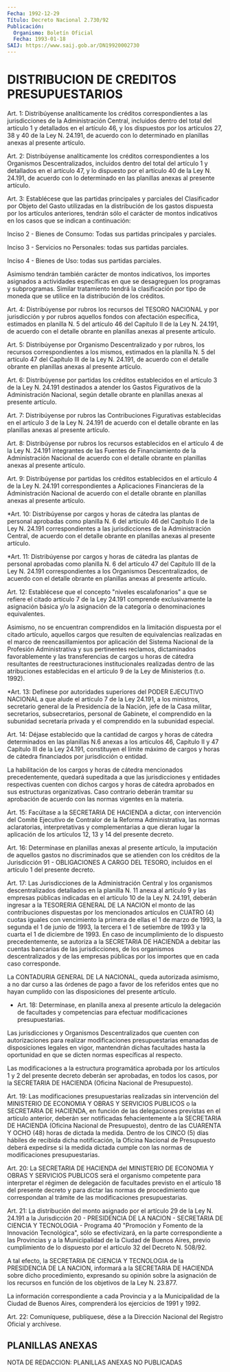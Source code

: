 ```yaml
---
Fecha: 1992-12-29
Título: Decreto Nacional 2.730/92
Publicación:
  Organismo: Boletín Oficial
  Fecha: 1993-01-18
SAIJ: https://www.saij.gob.ar/DN19920002730
---
```

# DISTRIBUCION DE CREDITOS PRESUPUESTARIOS

<a id="1"></a>
Art. 1: Distribúyense analíticamente los créditos correspondientes    a   las  jurisdicciones  de  la  Administración Central, incluidos dentro  del total del artículo 1 y detallados en el artículo 46, y los dispuestos  por  los artículos 27, 38 y 40 de la  Ley  N.  24.191,  de  acuerdo con lo determinado  en  planillas anexas al presente artículo.

<a id="2"></a>
Art. 2: Distribúyense analíticamente los créditos correspondientes   a  los  Organismos  Descentralizados,  incluidos dentro del total del  artículo  1 y detallados en el artículo 47, y lo dispuesto por el artículo 40 de  la  Ley  N.  24.191, de acuerdo con  lo determinado  en las planillas anexas al presente  artículo.

<a id="3"></a>
Art.  3: Establécese que las partidas principales y parciales del Clasificador por Objeto del Gasto utilizadas en la distribución  de los gastos dispuesta por los artículos anteriores, tendrán sólo el  carácter de montos indicativos en los casos que se indican a continuación:

Inciso 2 - Bienes  de  Consumo:  Todas  sus partidas principales y parciales.

Inciso 3 - Servicios no Personales: todas  sus partidas parciales.

Inciso  4  -  Bienes  de  Uso:  todas  sus partidas  parciales.

Asimismo  tendrán  también  carácter  de montos  indicativos,  los importes asignados a actividades específicas  en que se desagreguen los  programas  y  subprogramas.  Similar  tratamiento   tendrá  la clasificación  por tipo de moneda que se utilice en la distribución de los créditos.

<a id="4"></a>
Art.  4:  Distribúyense  por  rubros los recursos del TESORO NACIONAL  y  por  jurisdicción  y por rubros  aquellos  fondos  con afectación específica, estimados  en  planilla N. 5 del artículo 46 del  Capítulo II de la Ley N. 24.191, de  acuerdo  con  el  detalle obrante en planillas anexas al presente artículo.

<a id="5"></a>
Art. 5: Distribúyense por Organismo Descentralizado y por rubros, los recursos correspondientes a los mismos, estimados en la planilla N. 5 del artículo 47 del Capítulo III de la Ley N. 24.191, de acuerdo con el detalle obrante en planillas anexas al presente artículo.

<a id="6"></a>
Art.  6: Distribúyense por partidas los créditos establecidos en el artículo  3  de la  Ley  N. 24.191  destinados  a atender los Gastos  Figurativos  de  la Administración Nacional, según  detalle obrante en planillas anexas al presente artículo.

<a id="7"></a>
Art. 7: Distribúyense por rubros las Contribuciones Figurativas  establecidas  en  el artículo 3 de la Ley N. 24.191 de acuerdo con el detalle obrante en  las planillas anexas al presente artículo.

<a id="8"></a>
Art. 8: Distribúyense por rubros los recursos establecidos en el artículo  4 de  la  Ley  N. 24.191 integrantes de las Fuentes de Financiamiento de la Administración  Nacional  de  acuerdo  con  el detalle    obrante   en  planillas  anexas  al  presente  artículo.

<a id="9"></a>
Art.  9: Distribúyense por partidas los créditos establecidos en el artículo 4 de la Ley N. 24.191 correspondientes a Aplicaciones  Financieras  de la Administración Nacional de acuerdo con el detalle obrante en planillas  anexas  al  presente artículo.

<a id="10"></a>
*Art.  10:  Distribúyense  por  cargos y horas de cátedra las plantas de personal aprobadas como planilla  N.  6  del artículo 46 del  Capítulo  II  de  la  Ley  N.  24.191 correspondientes  a  las jurisdicciones de la  Administración  Central,  de  acuerdo  con el detalle    obrante   en  planillas  anexas  al  presente  artículo.

<a id="11"></a>
*Art.  11:  Distribúyense  por  cargos y horas de cátedra las plantas de personal aprobadas como planilla  N.  6  del artículo 47 del  Capítulo  III  de  la  Ley  N. 24.191 correspondientes  a  los Organismos Descentralizados, de acuerdo  con  el detalle obrante en planillas anexas al presente artículo.

<a id="12"></a>
Art. 12: Establécese que el concepto "niveles escalafonarios" a que  se  refiere  el citado artículo 7 de la Ley 24.191 comprende exclusivamente  la  asignación  básica  y/o  la  asignación  de  la categoría o denominaciones equivalentes.

Asimismo,  no  se  encuentran    comprendidos   en  la  limitación dispuesta por el citado artículo, aquellos cargos  que  resulten de equivalencias  realizadas  en  el  marco de reencasillamientos  por aplicación del Sistema Nacional de la  Profesión  Administrativa  y sus    pertinentes  reclamos,  dictaminados  favorablemente  y  las transferencias   de  cargos  u  horas  de  cátedra  resultantes  de reestructuraciones    institucionales   realizadas  dentro  de  las atribuciones establecidas en el artículo 9 de la Ley de Ministerios (t.o. 1992).

<a id="13"></a>
*Art.  13:  Defínese  por  autoridades  superiores  del PODER EJECUTIVO  NACIONAL  a que alude el artículo 7 de la Ley 24.191,  a los ministros, secretario  general  de la Presidencia de la Nación, jefe de la Casa militar, secretarios,  subsecretarios,  personal de Gabinete, el  comprendido  en  la  subunidad secretaría privada y el comprendido en la subunidad especial.

<a id="14"></a>
Art. 14: Déjase establecido que la cantidad de cargos y horas de  cátedra   determinados  en  las  planillas  N.6  anexas  a  los artículos 46,  Capítulo  II  y  47  Capítulo  III de la Ley 24.191, constituyen  el  límite  máximo  de  cargos  y  horas   de  cátedra financiados por jurisdicción o entidad.

La  habilitación  de  los  cargos  y  horas de cátedra mencionados precedentemente,  quedará  supeditada a que  las  jurisdicciones  y entidades respectivas cuenten  con dichos cargos y horas de cátedra aprobados en sus estructuras organizativas.  Caso contrario deberán tramitar  su aprobación de acuerdo con las normas  vigentes  en  la materia.

<a id="15"></a>
Art.  15: Facúltase a la SECRETARIA DE HACIENDA a dictar, con intervención  del  Comité  Ejecutivo  de  Contralor  de  la Reforma Administrativa,    las    normas  aclaratorias,  interpretativas  y complementarias a que dieran  lugar  la aplicación de los artículos 12, 13 y 14 del presente decreto.

<a id="16"></a>
Art. 16: Determínase en planillas anexas al presente artículo, la imputación  de  aquellos gastos no discriminados que se atienden con los créditos de  la  Jurisdicción 91 - OBLIGACIONES A CARGO DEL TESORO,  incluidos  en  el  artículo    1   del  presente  decreto.

<a id="17"></a>
Art. 17: Las Jurisdicciones de la Administración Central y los organismos descentralizados  detallados  en la planilla N. 11 anexa al artículo 9 y las empresas públicas indicadas  en  el artículo 10 de la Ley N. 24.191, deberán ingresar a la TESORERIA GENERAL DE  LA NACION    el   monto  de  las  contribuciones  dispuestas  por  los mencionados artículos  en CUATRO (4) cuotas iguales con vencimiento la primera de ellas el 1  de  marzo  de  1993,  la  segunda el 1 de junio de 1993, la tercera el 1 de setiembre de 1993 y  la cuarta el 1  de diciembre de 1993. En caso de incumplimiento de lo  dispuesto precedentemente,  se autoriza a la SECRETARIA DE HACIENDA a debitar las cuentas bancarias  de  las  jurisdicciones,  de  los organismos descentralizados  y  de las empresas públicas por los importes  que en cada caso corresponde.

La CONTADURIA GENERAL  DE  LA NACIONAL, queda autorizada asimismo, a no dar curso a las órdenes  de  pago  a  favor  de  los referidos entes  que  no  hayan  cumplido  con las disposiciones del presente artículo.

<a id="18"></a>
* Art.  18: Determínase, en planilla anexa al presente artículo la  delegación    de    facultades  y  competencias  para  efectuar modificaciones presupuestarias.

Las jurisdicciones y Organismos  Descentralizados  que cuenten con autorizaciones    para    realizar  modificaciones  presupuestarias emanadas  de  disposiciones legales  en  vigor,  mantendrán  dichas facultades hasta la oportunidad en que se dicten normas específicas al respecto.

Las modificaciones  a  la estructura programática aprobada por los artículos 1 y 2 del presente  decreto  deberán  ser  aprobadas,  en todos  los  casos,  por la SECRETARIA DE HACIENDA (Oficina Nacional de Presupuesto).

<a id="19"></a>
Art.  19:  Las modificaciones presupuestarias realizadas sin intervención  del  MINISTERIO  DE  ECONOMIA  Y  OBRAS  Y  SERVICIOS PUBLICOS o la SECRETARIA DE HACIENDA, en función de las delegaciones  previstas   en  el  artículo  anterior,  deberán  ser notificadas fehacientemente  a  la SECRETARIA DE HACIENDA (Oficina Nacional de Presupuesto), dentro de  las CUARENTA Y OCHO (48) horas de  dictada  la medida. Dentro de los CINCO  (5)  días  hábiles  de recibida dicha  notificación,  la  Oficina  Nacional de Presupuesto deberá  expedirse si la medida dictada cumple  con  las  normas  de modificaciones presupuestarias.

<a id="20"></a>
Art. 20: La SECRETARIA DE HACIENDA del MINISTERIO DE ECONOMIA Y OBRAS  Y  SERVICIOS  PUBLICOS  será  el organismo competente para interpretar el régimen de delegación de  facultades  previsto en el artículo  18  del  presente  decreto  y  para dictar las normas  de procedimiento  que correspondan al trámite  de  las  modificaciones presupuestarias.

<a id="21"></a>
Art. 21: La distribución del monto asignado por el artículo 29 de la Ley N. 24.191 a la Jurisdicción 20 - PRESIDENCIA DE LA NACION - SECRETARIA  DE  CIENCIA  Y  TECNOLOGIA - Programa 40 "Promoción y Fomento de la Innovación Tecnológica",  sólo se efectivizará, en la parte correspondiente a las Provincias y  a  la Municipalidad de la Ciudad de Buenos Aires, previo cumplimiento de  lo dispuesto por el artículo 32 del Decreto N. 508/92.

A  tal  efecto,  la  SECRETARIA  DE  CIENCIA  Y TECNOLOGIA  de  la PRESIDENCIA  DE  LA NACION, informará a la SECRETARIA  DE  HACIENDA sobre  dicho  procedimiento,    expresando   su  opinión  sobre  la asignación de los recursos en función de los  objetivos  de  la Ley N. 23.877.

La información correspondiente a cada Provincia y a la Municipalidad  de  la  Ciudad  de  Buenos  Aires,  comprenderá  los ejercicios de 1991 y 1992.

<a id="22"></a>
Art. 22: Comuníquese, publíquese, dése a la Dirección Nacional del Registro Oficial y archívese.

## PLANILLAS ANEXAS

<a id="1"></a>
NOTA DE REDACCION: PLANILLAS ANEXAS NO PUBLICADAS